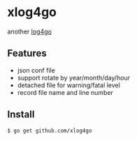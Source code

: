 # xlog4go
 another [log4go](https://github.com/skoo87/log4go)

## Features
* json conf file
* support rotate by year/month/day/hour
* detached file for warning/fatal level
* record file name and line number

## Install

    $ go get github.com/xlog4go

